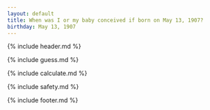 ```yaml
---
layout: default
title: When was I or my baby conceived if born on May 13, 1907?
birthday: May 13, 1907
---
```


{% include header.md %}

{% include guess.md %}

{% include calculate.md %}

{% include safety.md %}

{% include footer.md %}



